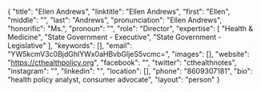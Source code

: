 {
  "title": "Ellen Andrews",
  "linktitle": "Ellen Andrews",
  "first": "Ellen",
  "middle": "",
  "last": "Andrews",
  "pronunciation": "Ellen Andrews",
  "honorific": "Ms.",
  "pronoun": "",
  "role": "Director",
  "expertise": [
    "Health & Medicine",
    "State Government - Executive",
    "State Government - Legislative"
  ],
  "keywords": [],
  "email": "YW5kcmV3c0BjdGhlYWx0aHBvbGljeS5vcmc=",
  "images": [],
  "website": "https://cthealthpolicy.org",
  "facebook": "",
  "twitter": "cthealthnotes",
  "instagram": "",
  "linkedin": "",
  "location": [],
  "phone": "8609307181",
  "bio": "health policy analyst, consumer advocate",
  "layout": "person"
}
